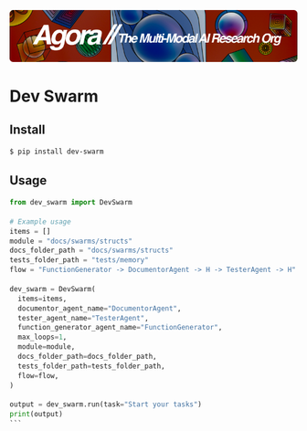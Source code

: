[![Multi-Modality](agorabanner.png)](https://discord.gg/qUtxnK2NMf)

# Dev Swarm



## Install

```bash
$ pip install dev-swarm
```


## Usage

````python
from dev_swarm import DevSwarm

# Example usage
items = []
module = "docs/swarms/structs"
docs_folder_path = "docs/swarms/structs"
tests_folder_path = "tests/memory"
flow = "FunctionGenerator -> DocumentorAgent -> H -> TesterAgent -> H"

dev_swarm = DevSwarm(
  items=items,
  documentor_agent_name="DocumentorAgent",
  tester_agent_name="TesterAgent",
  function_generator_agent_name="FunctionGenerator",
  max_loops=1,
  module=module,
  docs_folder_path=docs_folder_path,
  tests_folder_path=tests_folder_path,
  flow=flow,
)

output = dev_swarm.run(task="Start your tasks")
print(output)
```
